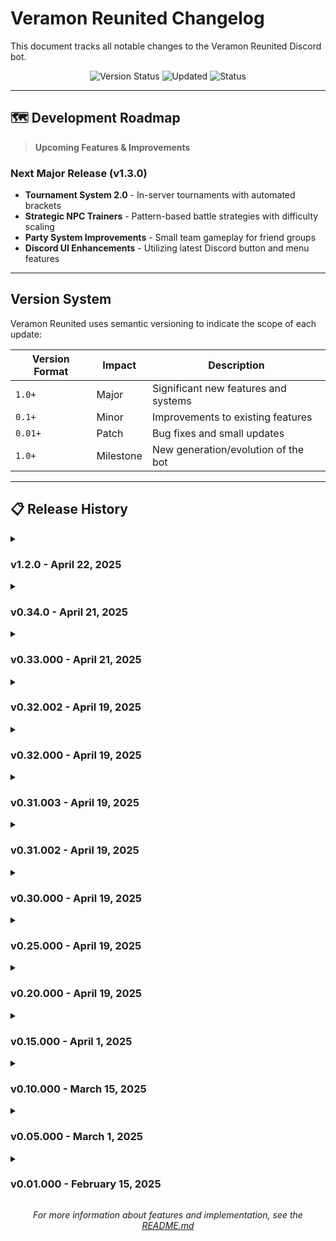 # Veramon Reunited Changelog

This document tracks all notable changes to the Veramon Reunited Discord bot.

<div align="center">

![Version Status](https://img.shields.io/badge/Current%20Version-v1.2.0-brightgreen.svg)
![Updated](https://img.shields.io/badge/Last%20Updated-April%2022%2C%202025-blue.svg)
![Status](https://img.shields.io/badge/Status-In%20Development-orange.svg)

</div>

---

## 🗺️ Development Roadmap

> **Upcoming Features & Improvements**

### Next Major Release (v1.3.0)
* **Tournament System 2.0** - In-server tournaments with automated brackets
* **Strategic NPC Trainers** - Pattern-based battle strategies with difficulty scaling 
* **Party System Improvements** - Small team gameplay for friend groups
* **Discord UI Enhancements** - Utilizing latest Discord button and menu features

---

## Version System

Veramon Reunited uses semantic versioning to indicate the scope of each update:

| Version Format | Impact | Description |
|----------------|--------|-------------|
| `1.0+` | Major | Significant new features and systems |
| `0.1+` | Minor | Improvements to existing features |
| `0.01+` | Patch | Bug fixes and small updates |
| `1.0+` | Milestone | New generation/evolution of the bot |

---

## 📋 Release History

<details>
<summary><h3>v1.2.0 - April 22, 2025</h3></summary>

> *Enhanced Deployment System & Docker Optimization*

<details>
<summary><b>Release Details</b></summary>

#### ✨ Added
- **Docker Deployment Optimization**
  - Implemented secure multi-stage Docker builds for smaller image size and enhanced security
  - Created optimized Docker configuration with non-root user for better security
  - Added dedicated data volumes for battle system and trading persistence
  - Implemented automatic health checks for battle and trading systems
  - Integrated backup solution for battle logs and trade history
  - Set up proper volume permissions for seamless battle system operation

- **CI/CD Pipeline Enhancements**
  - Implemented automated testing in the deployment pipeline
  - Added error handling and rollback mechanisms for failed deployments
  - Set up proper tagging for version control
  - Configured caching for faster builds
  - Added post-deployment health verification

- **Documentation & Tooling**
  - Created comprehensive deployment guide in README
  - Added detailed troubleshooting instructions for common deployment issues
  - Created Docker-specific utility scripts for backups and maintenance
  - Implemented health check script to verify battle system and trading functionality

#### 🔄 Changed
- **Project Structure**
  - Moved all Docker configuration to dedicated `docker/` directory
  - Updated environment variable handling for better security
  - Optimized Docker Compose configuration for resource efficiency
  - Updated README with comprehensive deployment documentation

- **Performance Optimizations**
  - Optimized container resource allocation for battle system performance
  - Improved database persistence for reliable trade tracking
  - Enhanced logging configuration for better diagnostics
  - Added memory limits for better server resource management

#### 🐛 Fixed
- Fixed permissions issues affecting battle system database
- Addressed Docker volume mapping for proper data persistence
- Resolved inconsistencies in deployment documentation
- Fixed environment variable handling for smoother deployments

</details>
</details>

<details>
<summary><h3>v0.34.0 - April 21, 2025</h3></summary>

> *Help System and Documentation Improvements*

<details>
<summary><b>Release Details</b></summary>

#### ✨ Added
- **Comprehensive Help System**
  - Added `/help` command with overview of all available command categories
  - Implemented category-specific help with `/help [category]` 
  - Created interactive dropdown UI for browsing command categories
  - Added detailed command descriptions with usage examples
  - Integrated documentation links and references
  - Verified and updated all commands to accurately reflect actual implementations
  - Corrected command parameter names and examples for consistency

- **Documentation Improvements**
  - Enhanced README organization with logical sectioning
  - Added comprehensive troubleshooting section
  - Improved feature documentation for trading and battle systems
  - Updated project structure documentation
  - Added "Back to Top" navigation links
  - Added comprehensive Staff Commands section with admin and developer commands
  - Updated command documentation to match actual implementation

- **Diagnostic Tools**
  - Added `/debug_info` command to generate diagnostic reports
  - Implemented `/system_health` command to check system status
  - Created detailed error reporting with step-by-step solutions

#### 🔄 Changed
- **UI Improvements**
  - Standardized help text formatting across all commands
  - Enhanced command feedback with more detailed responses
  - Improved error handling with clearer user guidance

#### 🐛 Fixed
- Fixed inconsistencies in command documentation
- Corrected outdated command examples
- Updated feature descriptions to match current implementation

</details>
</details>

<details>
<summary><h3>v0.33.000 - April 21, 2025</h3></summary>

> *Setup Wizard & Database Management Improvements*

<details>
<summary><b>Release Details</b></summary>

#### ✨ Added
- **Interactive Setup System**
  - Added `/setup` command with a complete step-by-step configuration wizard
  - Implemented role-based access control for configuration management
  - Created intuitive UI components for all setup categories
  - Added ability to configure general settings, game features, economy, spawns, channels, roles, and security
  - Developed persistent configuration storage with automatic loading and saving

- **Database Management**
  - Added `/db_backup` and `/db_restore` commands for administrators
  - Implemented `/db_analyze` for developers to optimize database performance
  - Added automatic database maintenance with pruning of old backups
  - Implemented temporary data cleanup to reduce storage usage
  - Enhanced security validation for database administration commands

- **Security Features**
  - Added role-based access control for sensitive commands
  - Implemented comprehensive logging for configuration changes
  - Added rate limiting for database operations
  - Enhanced permission validation for administrative actions
  - Added security measures to prevent profile stalking and data scraping

- **Accessibility Features**
  - Implemented comprehensive accessibility settings for improved user experience
  - Added high contrast mode, text size options, and screen reader support
  - Created visual update frequency controls for performance and accessibility
  - Implemented settings menu navigation with interactive buttons
  - Added categorized settings display for easy navigation
  - Created theme preview system for testing themes before applying
  - Added simplified UI mode for improved readability
  - Implemented extended interaction timeouts for users who need more time
  - Added support for color blindness with specialized color modes
  - Integrated accessibility settings with battle and trading interfaces
  - Created color vision deficiency accommodations (deuteranopia, protanopia, tritanopia)
  - Added alt text support for Veramon and item descriptions
  - Implemented extra button spacing option for improved motor accessibility
  - Created `/accessibility` command with comprehensive settings menu
  - Implemented quick-access commands and shortcut buttons for common accessibility settings
  - Added persistence system for user accessibility preferences
</details>
</details>

<details>
<summary><h3>v0.32.002 - April 19, 2025</h3></summary>

> *Command Expansion & Quality of Life Improvements*

<details>
<summary><b>Release Details</b></summary>

#### ✨ Added
- **Enhanced Profile System**
  - Updated `/profile` command to view other players' profiles with security validation
  - Added `/leaderboard` command with multiple categories (tokens, collection, battles, shinies, trades)
  - Implemented privacy settings for profile visibility control

- **Economy Enhancements**
  - Added `/transfer` command to send tokens to other players securely
  - Implemented `/transaction_history` command to view detailed token transaction records
  - Enhanced security for all token transactions with validation and logging
  - Added real-time notifications for token transfers

- **Team Management System**
  - Added `/team` command for creating and managing multiple Veramon teams
  - Implemented team switching for battles and exploration
  - Added team stat calculations and recommendations
  - Created favorite team system with quick switching

#### 🔧 Enhanced
- **Security Improvements**
  - Added comprehensive security logging and monitoring capabilities
  - Implemented rate limiting across all player actions to prevent abuse
  - Enhanced catch verification to prevent spawn manipulation
  - Secured the battle system against timing exploits and state manipulation
  - Added pattern detection for suspiciously high catch rates of rare Veramon
</details>
</details>

<details>
<summary><h3>v0.32.000 - April 19, 2025</h3></summary>

> *Faction Economy System and Codebase Reorganization*

<details>
<summary><b>Release Details</b></summary>

#### ✨ Added
- **Faction Shop & Economy System**
  - Implemented comprehensive faction shop system with level-based unlocks
  - Added faction leveling system with progressive XP requirements
  - Created unique faction-exclusive items and upgrades
  - Developed faction-wide buffs and bonus systems
  - Implemented faction treasury with member contributions
  - Added faction XP from member activities with tracking

- **Integration Improvements**
  - Integrated faction shop with existing economy system
  - Connected battle rewards to faction XP calculations
  - Enhanced faction UI with interactive elements
  - Added notification system for faction purchases and buffs

#### 🔄 Changed
- **Codebase Reorganization**
  - Restructured project into logical directories:
    - cogs/ - Command interfaces
    - models/ - Data models
    - utils/ - Utility functions
    - db/ - Database management
  - Divided cogs into specialized categories:
    - admin/ - Administrative tools
    - gameplay/ - Core gameplay
    - social/ - Social features
  - Created proper __init__.py files for each directory
  - Improved module discoverability and organization
</details>
</details>

<details>
<summary><h3>v0.31.003 - April 19, 2025</h3></summary>

> *Codebase Reorganization and Architecture Improvements*

<details>
<summary><b>Release Details</b></summary>

#### ✨ Added
- **Testing Framework**
  - Implemented comprehensive unit testing suite
  - Added integration tests for key systems
  - Created mock objects for testing without database
  - Reorganized test files to match new structure
  - Enhanced test coverage for core systems
  - Improved docstrings and assertions for better test clarity

- **Documentation**
  - Updated README with comprehensive project structure details
  - Added inline documentation for new core systems
  - Improved code comments for better developer onboarding
  - Created example scripts demonstrating configuration usage

#### 🔄 Changed
- **Technical Debt Reduction**
  - Removed duplicate files and redundant code
  - Standardized naming conventions across all modules
  - Fixed circular dependencies in core systems
  - Improved error handling and logging consistency
  - Enhanced code organization with better module separation
</details>
</details>

<details>
<summary><h3>v0.31.002 - April 19, 2025</h3></summary>

> *Events System and Evolution Paths*

<details>
<summary><b>Release Details</b></summary>

#### ✨ Added
- **Event Framework**
  - Created comprehensive event system with seasonal content
  - Added event-specific Veramon and variations
  - Implemented event shops with limited-time items
  - Added event contribution tracking connected to battle and trading systems
  - Developed example Halloween event with themed content

- **Evolution Paths & Forms**
  - Enhanced Veramon model to support multiple evolution paths and special forms
  - Implemented eligibility checks for evolution requirements and form transformations
  - Added active_form column to captures table for tracking special forms
  - Created example Veramon with multiple evolution paths (Eledragon)
  - Built UI for viewing evolution paths and form changes

#### 🔧 Enhanced
- **System Improvements**
  - Added enhanced error handling and feedback
  - Improved command organization and help text
  - Enhanced database initialization with automatic directory creation
  - Improved data serialization for better cross-system compatibility
  - Added performance indices for database queries
</details>
</details>

<details>
<summary><h3>v0.30.000 - April 19, 2025</h3></summary>

> *Revolutionizing the user experience with interactive controls*

<details>
<summary><b>Release Details</b></summary>

#### ✨ Added
- **Interactive UI System**
  - Implemented comprehensive button-based navigation for all features
  - Created a central menu hub for accessing all functionality without typing
  - Added interactive battle controls for seamless gameplay
  - Implemented paginated views for collection browsing
  - Developed dropdown menus for complex selection options

- **Multi-Platform Support**
  - Added support for interactions in Discord threads
  - Implemented DM commands for privacy and convenience
  - Created DM session management for persistent interactions
  - Integrated seamless experience between server channels and DMs

#### 🔧 Enhanced
- **Integration & Accessibility**
  - Fully integrated interactive UI with existing battle system
  - Connected trading menu with the complete trading system
  - Added interactive collection management
  - Implemented button-based settings navigation
  - Reduced need for typing commands for most interactions
  - Created more intuitive navigation for new users
  - Improved discoverability of features through visual menus
  - Added ability to use the bot privately for eligible users
</details>
</details>

<details>
<summary><h3>v0.25.000 - April 19, 2025</h3></summary>

> *Customization and personalization features*

<details>
<summary><b>Release Details</b></summary>

#### ✨ Added
- **UI & Theming**
  - Implemented comprehensive UI theming system with customizable colors and layouts
  - Added theme management commands with theme previews and customization
  - Created a unified UI renderer for consistent display across all features
  - Integrated VIP features with custom theme creation

- **User Settings System**
  - Added user settings framework with persistent preferences
  - Created notification preference controls
  - Implemented privacy settings for controlling profile visibility
  - Added gameplay settings for battle interaction speeds and more

- **Accessibility Features**
  - Implemented comprehensive accessibility settings for improved user experience
  - Added high contrast mode, text size options, and screen reader support
  - Created visual update frequency controls for performance and accessibility
  - Implemented settings menu navigation with interactive buttons
  - Added categorized settings display for easy navigation
  - Created theme preview system for testing themes before applying
  - Added simplified UI mode for improved readability
  - Implemented extended interaction timeouts for users who need more time
  - Added support for color blindness with specialized color modes
  - Integrated accessibility settings with battle and trading interfaces
  - Created color vision deficiency accommodations (deuteranopia, protanopia, tritanopia)
  - Added alt text support for Veramon and item descriptions
  - Implemented extra button spacing option for improved motor accessibility
  - Created `/accessibility` command with comprehensive settings menu
  - Implemented quick-access commands for common accessibility settings
</details>
</details>

<details>
<summary><h3>v0.20.000 - April 19, 2025</h3></summary>

> *Performance enhancements and VIP features*

<details>
<summary><b>Release Details</b></summary>

#### ✨ Added
- **Performance Improvements**
  - Implemented database connection pooling for improved performance under load
  - Created robust caching system for frequently accessed data
  - Optimized database queries for better performance

- **User Experience**
  - Added comprehensive autocomplete system for command parameters
  - Created advanced modal forms for complex user inputs
  - Enhanced user experience with improved error handling

- **VIP System**
  - Added VIP system with premium cosmetic features
  - Integrated the VIP shop with exclusive items and customizations
  - Implemented quality-of-life improvements for VIP users
</details>
</details>

<details>
<summary><h3>v0.15.000 - April 1, 2025</h3></summary>

> *Economy, quests, and tournaments*

<details>
<summary><b>Release Details</b></summary>

#### ✨ Added
- **Shop & Economy**
  - Added comprehensive shop system with various item types and effects
  - Implemented daily rewards with streak bonuses and milestone rewards
  - Updated economy system with VIP multipliers and active boosts

- **Quest System**
  - Added quest system with daily, weekly, achievement and story quests
  - Improved battle system with quest integration
  - Enhanced trading system with quest integration

- **Competitive Features**
  - Created full leaderboard system with tracking for multiple statistics
  - Implemented tournament system with brackets and prize pools
</details>
</details>

<details>
<summary><h3>v0.10.000 - March 15, 2025</h3></summary>

> *Enhanced battle system and trading*

<details>
<summary><b>Release Details</b></summary>

#### ✨ Added
- **Battle System**
  - Enhanced battle system with PvP and PvE support
  - Added interactive battle UI and effects
  - Improved move system and battle mechanics

- **Trading**
  - Added trading system for Veramon exchange
  - Implemented trade verification and security features
  - Created trade history and tracking

#### 🔄 Changed
- **Improvements**
  - Improved data consistency across all Veramon files
  - Added web integration placeholder for future features
</details>
</details>

<details>
<summary><h3>v0.05.000 - March 1, 2025</h3></summary>

> *Social features and group gameplay*

<details>
<summary><b>Release Details</b></summary>

#### ✨ Added
- Added faction system with hierarchical ranks
- Implemented guild system for small group gameplay
- Added economy and inventory management
</details>
</details>

<details>
<summary><h3>v0.01.000 - February 15, 2025</h3></summary>

> *Initial release with core functionality*

<details>
<summary><b>Release Details</b></summary>

#### ✨ Added
- Basic battle system implementation
- Veramon capturing and collection features
- Biome-based encounter system
</details>
</details>

<div align="center">

*For more information about features and implementation, see the [README.md](README.md)*

</div>
